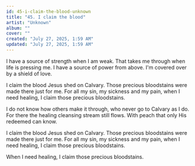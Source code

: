 ```yaml
---
id: 45-i-claim-the-blood-unknown
title: "45. I claim the blood"
artist: "Unknown"
album: ""
cover: ""
created: "July 27, 2025, 1:59 AM"
updated: "July 27, 2025, 1:59 AM"
---
```


I have a source of strength when I am weak. That takes me through when life is pressing me. I have a source of power from above. I'm covered over by a shield of love.

I claim the blood Jesus shed on Calvary. Those precious bloodstains were made there just for me. For all my sin, my sickness and my pain, when I need healing, I claim those precious bloodstains. 

I do not know how others make it through, who never go to Calvary as I do. For there the healing cleansing stream still flows. With peach that only His redeemed can know. 

I claim the blood Jesus shed on Calvary. Those precious bloodstains were made there just for me. For all my sin, my sickness and my pain, when I need healing, I claim those precious bloodstains. 

When I need healing, I claim those precious bloodstains. 
